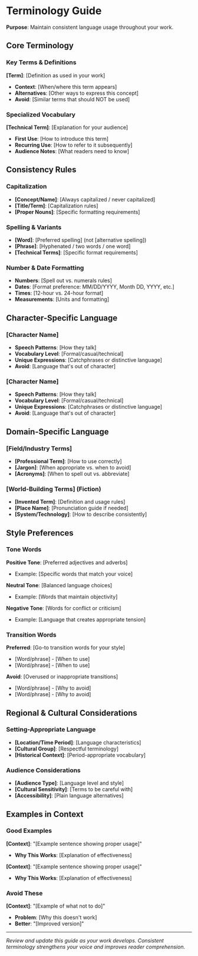 # Terminology Guide

**Purpose**: Maintain consistent language usage throughout your work.

## Core Terminology

### Key Terms & Definitions
**[Term]**: [Definition as used in your work]
- **Context**: [When/where this term appears]
- **Alternatives**: [Other ways to express this concept]
- **Avoid**: [Similar terms that should NOT be used]

### Specialized Vocabulary
**[Technical Term]**: [Explanation for your audience]
- **First Use**: [How to introduce this term]
- **Recurring Use**: [How to refer to it subsequently]
- **Audience Notes**: [What readers need to know]

## Consistency Rules

### Capitalization
- **[Concept/Name]**: [Always capitalized / never capitalized]
- **[Title/Term]**: [Capitalization rules]
- **[Proper Nouns]**: [Specific formatting requirements]

### Spelling & Variants
- **[Word]**: [Preferred spelling] (not [alternative spelling])
- **[Phrase]**: [Hyphenated / two words / one word]
- **[Technical Terms]**: [Specific format requirements]

### Number & Date Formatting
- **Numbers**: [Spell out vs. numerals rules]
- **Dates**: [Format preference: MM/DD/YYYY, Month DD, YYYY, etc.]
- **Times**: [12-hour vs. 24-hour format]
- **Measurements**: [Units and formatting]

## Character-Specific Language

### [Character Name]
- **Speech Patterns**: [How they talk]
- **Vocabulary Level**: [Formal/casual/technical]
- **Unique Expressions**: [Catchphrases or distinctive language]
- **Avoid**: [Language that's out of character]

### [Character Name]
- **Speech Patterns**: [How they talk]
- **Vocabulary Level**: [Formal/casual/technical]  
- **Unique Expressions**: [Catchphrases or distinctive language]
- **Avoid**: [Language that's out of character]

## Domain-Specific Language

### [Field/Industry Terms]
- **[Professional Term]**: [How to use correctly]
- **[Jargon]**: [When appropriate vs. when to avoid]
- **[Acronyms]**: [When to spell out vs. abbreviate]

### [World-Building Terms] (Fiction)
- **[Invented Term]**: [Definition and usage rules]
- **[Place Name]**: [Pronunciation guide if needed]
- **[System/Technology]**: [How to describe consistently]

## Style Preferences

### Tone Words
**Positive Tone**: [Preferred adjectives and adverbs]
- Example: [Specific words that match your voice]

**Neutral Tone**: [Balanced language choices]
- Example: [Words that maintain objectivity]

**Negative Tone**: [Words for conflict or criticism]
- Example: [Language that creates appropriate tension]

### Transition Words
**Preferred**: [Go-to transition words for your style]
- [Word/phrase] - [When to use]
- [Word/phrase] - [When to use]

**Avoid**: [Overused or inappropriate transitions]
- [Word/phrase] - [Why to avoid]
- [Word/phrase] - [Why to avoid]

## Regional & Cultural Considerations

### Setting-Appropriate Language
- **[Location/Time Period]**: [Language characteristics]
- **[Cultural Group]**: [Respectful terminology]
- **[Historical Context]**: [Period-appropriate vocabulary]

### Audience Considerations
- **[Audience Type]**: [Language level and style]
- **[Cultural Sensitivity]**: [Terms to be careful with]
- **[Accessibility]**: [Plain language alternatives]

## Examples in Context

### Good Examples
**[Context]**: "[Example sentence showing proper usage]"
- **Why This Works**: [Explanation of effectiveness]

**[Context]**: "[Example sentence showing proper usage]"
- **Why This Works**: [Explanation of effectiveness]

### Avoid These
**[Context]**: "[Example of what not to do]"
- **Problem**: [Why this doesn't work]
- **Better**: "[Improved version]"

---

*Review and update this guide as your work develops. Consistent terminology strengthens your voice and improves reader comprehension.*